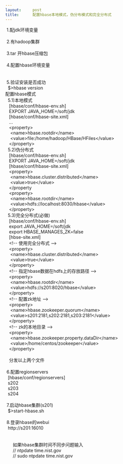 ```yaml
---
layout:     post
title:      配置hbase本地模式，伪分布模式和完全分布式
---
```

<div id="article_content" class="article_content clearfix csdn-tracking-statistics" data-pid="blog" data-mod="popu_307" data-dsm="post">
								            <link rel="stylesheet" href="https://csdnimg.cn/release/phoenix/template/css/ck_htmledit_views-f76675cdea.css">
						<div class="htmledit_views" id="content_views">
                
<div> 1.配jdk环境变量<br>
 <br>
 2.有hadoop集群<br><br>
 3.tar 开hbase压缩包<br><br>
 4.配置hbase环境变量<br><br>
 <br>
 5.验证安装是否成功<br>
  $&gt;hbase version</div>
<div>配置hbase模式<br>
  5.1)本地模式<br>
   [hbase/conf/hbase-env.sh]<br>
   EXPORT JAVA_HOME=/soft/jdk</div>
<div>   [hbase/conf/hbase-site.xml]<br>
   ...<br>
   &lt;property&gt;<br>
    &lt;name&gt;hbase.rootdir&lt;/name&gt;<br>
    &lt;value&gt;file:/home/hadoop/HBase/HFiles&lt;/value&gt;<br>
   &lt;/property&gt;</div>
<div>  5.2)伪分布式<br>
   [hbase/conf/hbase-env.sh]<br>
   EXPORT JAVA_HOME=/soft/jdk</div>
<div>   [hbase/conf/hbase-site.xml]<br>
   &lt;property&gt;<br>
    &lt;name&gt;hbase.cluster.distributed&lt;/name&gt;<br>
    &lt;value&gt;true&lt;/value&gt;<br>
   &lt;/property<br>
   &lt;property&gt;<br>
    &lt;name&gt;hbase.rootdir&lt;/name&gt;<br>
    &lt;value&gt;hdfs://localhost:8030/hbase&lt;/value&gt;<br>
   &lt;/property&gt;</div>
<div>  5.3)完全分布式(必做)<br>
   [hbase/conf/hbase-env.sh]<br>
   export JAVA_HOME=/soft/jdk<br>
   export HBASE_MANAGES_ZK=false</div>
<div>   [hbse-site.xml]<br>
   &lt;!-- 使用完全分布式 --&gt;<br>
   &lt;property&gt;<br>
    &lt;name&gt;hbase.cluster.distributed&lt;/name&gt;<br>
    &lt;value&gt;true&lt;/value&gt;<br>
   &lt;/property&gt;<br>
   &lt;!-- 指定hbase数据在hdfs上的存放路径 --&gt;<br>
   &lt;property&gt;<br>
    &lt;name&gt;hbase.rootdir&lt;/name&gt;<br>
    &lt;value&gt;hdfs://s201:8020/hbase&lt;/value&gt;<br>
   &lt;/property&gt;<br>
   &lt;!-- 配置zk地址 --&gt;<br>
   &lt;property&gt;<br>
    &lt;name&gt;hbase.zookeeper.quorum&lt;/name&gt;<br>
    &lt;value&gt;s201:2181,s202:2181,s203:2181&lt;/value&gt;<br>
   &lt;/property&gt;<br>
   &lt;!-- zk的本地目录 --&gt;<br>
   &lt;property&gt;<br>
    &lt;name&gt;hbase.zookeeper.property.dataDir&lt;/name&gt;<br>
    &lt;value&gt;/home/centos/zookeeper&lt;/value&gt;<br>
   &lt;/property&gt;<br>
                    </div>
<div>   分发以上两个文件<br>
  <br>
 6.配置regionservers<br>
  [hbase/conf/regionservers]<br>
  s202<br>
  s203<br>
  s204<br>
 <br>
 7.启动hbase集群(s201)<br>
  $&gt;start-hbase.sh<br>
 <br>
 8.登录hbase的webui<br>
  http://s201:16010</div>
<div><br></div>
<div><br>
      如果hbase集群时间不同步问题输入<br>
      // ntpdate time.nist.gov <br>
      // sudo ntpdate time.nist.gov</div>
            </div>
                </div>